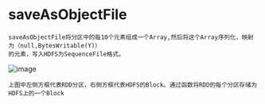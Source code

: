 # saveAsObjectFile
    saveAsObjectFile将分区中的每10个元素组成一个Array,然后将这个Array序列化，映射为（null,BytesWritable(Y)）
    的元素，写入HDFS为SequenceFile格式。
![image](https://github.com/williamzhang11/fastTech/blob/master/src/main/java/com/xiu/fastBigData/saveAsTextFile/image/saveastextfile.jpg)

    上图中左侧方框代表RDD分区，右侧方框代表HDFS的Block。通过函数将RDD的每个分区存储为HDFS上的一个Block
    
